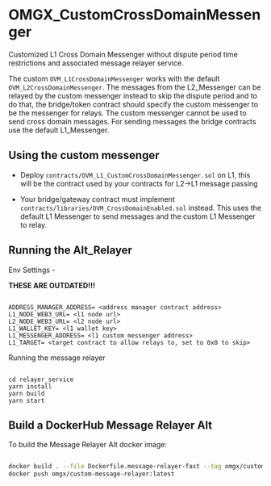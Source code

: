 # OMGX_CustomCrossDomainMessenger

Customized L1 Cross Domain Messenger without dispute period time restrictions and associated message relayer service.

The custom `OVM_L1CrossDomainMessenger` works with the default `OVM_L2CrossDomainMessenger`. The messages from the L2_Messenger can be relayed by the custom messenger instead to skip the dispute period and to do that, the bridge/token contract should specify the custom messenger to be the messenger for relays. The custom messenger cannot be used to send cross domain messages. For sending messages the bridge contracts use the default L1_Messenger.

## Using the custom messenger

- Deploy `contracts/OVM_L1_CustomCrossDomainMessenger.sol` on L1, this will be the contract used by your contracts for L2->L1 message passing

- Your bridge/gateway contract must implement `contracts/libraries/OVM_CrossDomainEnabled.sol` instead. This uses the default L1 Messenger to send messages and the custom L1 Messenger to relay.

## Running the Alt_Relayer

Env Settings -

**THESE ARE OUTDATED!!!**

```

ADDRESS_MANAGER_ADDRESS= <address manager contract address>
L1_NODE_WEB3_URL= <l1 node url>
L2_NODE_WEB3_URL= <l2 node url>
L1_WALLET_KEY= <l1 wallet key>
L1_MESSENGER_ADDRESS= <l1 custom messenger address>
L1_TARGET= <target contract to allow relays to, set to 0x0 to skip>

```

Running the message relayer
```

cd relayer_service
yarn install
yarn build
yarn start

```

## Build a DockerHub Message Relayer Alt

To build the Message Relayer Alt docker image:

```bash

docker build . --file Dockerfile.message-relayer-fast --tag omgx/custom-message-relayer:latest
docker push omgx/custom-message-relayer:latest

```